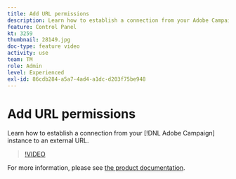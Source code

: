```yaml
---
title: Add URL permissions
description: Learn how to establish a connection from your Adobe Campaign instance to an external URL.
feature: Control Panel
kt: 3259
thumbnail: 28149.jpg
doc-type: feature video
activity: use
team: TM
role: Admin
level: Experienced
exl-id: 86cdb284-a5a7-4ad4-a1dc-d203f75be948
---
```

# Add URL permissions 

Learn how to establish a connection from your [!DNL Adobe Campaign] instance to an external URL.

>[!VIDEO](https://video.tv.adobe.com/v/28149?quality=12)

For more information, please see [the product documentation](https://experienceleague.adobe.com/docs/control-panel/using/instances-settings/url-permissions.html).
